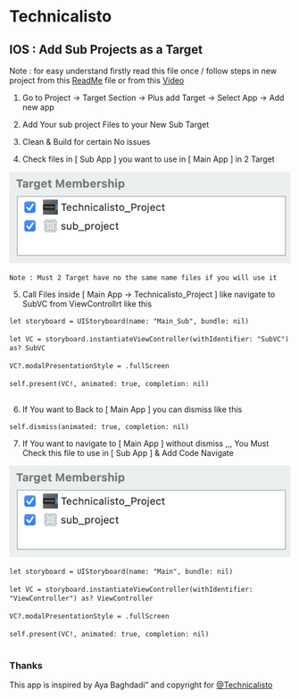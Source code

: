 
# Technicalisto

## IOS : Add Sub Projects as a Target

Note : 
       for easy understand firstly read this file once
       / follow steps in new project from this [ReadMe](https://github.com/AyaBaghdadi/sub_projects_as_a_target) file or from this [Video]()


1. Go to Project -> Target Section -> Plus add Target -> Select App -> Add new app

2. Add Your sub project Files to your New Sub Target

3. Clean & Build for certain No issues

4. Check files in [ Sub App ] you want to use in [ Main App ] in 2 Target 

![screen](img1.png)

```
Note : Must 2 Target have no the same name files if you will use it
```

5. Call Files inside [ Main App -> Technicalisto_Project ] like navigate to SubVC from ViewControllrt like this

```
let storyboard = UIStoryboard(name: "Main_Sub", bundle: nil)

let VC = storyboard.instantiateViewController(withIdentifier: "SubVC") as? SubVC

VC?.modalPresentationStyle = .fullScreen
        
self.present(VC!, animated: true, completion: nil)
        
```

6. If You want to Back to [ Main App ] you can dismiss like this 

```
self.dismiss(animated: true, completion: nil)

```

7. If You want to navigate to [ Main App ] without dismiss ,,, 
You Must Check this file to use in [ Sub App ] & Add Code Navigate

![screen](img1.png)

```
let storyboard = UIStoryboard(name: "Main", bundle: nil)

let VC = storyboard.instantiateViewController(withIdentifier: "ViewController") as? ViewController

VC?.modalPresentationStyle = .fullScreen
                
self.present(VC!, animated: true, completion: nil)
        
```

### Thanks

This app is inspired by Aya Baghdadi”
and copyright for [@Technicalisto](https://www.youtube.com/channel/UC7554uvArdSxL4tlws7Wf8Q)
